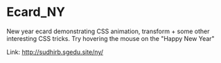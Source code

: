 # Ecard_NY
New year ecard demonstrating CSS animation, transform + some other interesting CSS tricks. Try hovering the mouse on the "Happy New Year"

Link: http://sudhirb.sgedu.site/ny/
